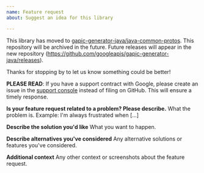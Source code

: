 ```yaml
---
name: Feature request
about: Suggest an idea for this library

---
```


This library has moved to [gapic-generator-java/java-common-protos](https://github.com/googleapis/gapic-generator-java/tree/main//java-common-protos). This repository will be archived in the future. Future releases will appear in the new repository (https://github.com/googleapis/gapic-generator-java/releases).


Thanks for stopping by to let us know something could be better!

**PLEASE READ**: If you have a support contract with Google, please create an issue in the [support console](https://cloud.google.com/support/) instead of filing on GitHub. This will ensure a timely response.

**Is your feature request related to a problem? Please describe.**
What the problem is. Example: I'm always frustrated when [...]

**Describe the solution you'd like**
What you want to happen.

**Describe alternatives you've considered**
Any alternative solutions or features you've considered.

**Additional context**
Any other context or screenshots about the feature request.
